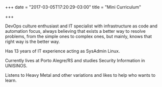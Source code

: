 +++
date = "2017-03-05T17:20:29-03:00"
title = "Mini Curriculum"

+++

DevOps culture enthusiast and IT specialist with infrastructure as code and automation focus, always believing that exists a better way to resolve problems, from the simple ones to complex ones, but mainly, knows that right way is the better way.

Has 13 years of IT experience acting as SysAdmin Linux.

Currently lives at Porto Alegre/RS and studies Security Information in UNISINOS.

Listens to Heavy Metal and other variations and likes to help who wants to learn.
